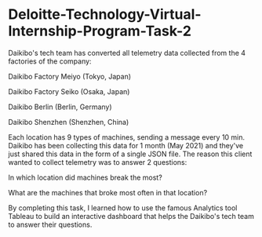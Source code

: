 # Deloitte-Technology-Virtual-Internship-Program-Task-2
Daikibo's tech team has converted all telemetry data collected from the 4 factories of the company:

Daikibo Factory Meiyo (Tokyo, Japan)

Daikibo Factory Seiko (Osaka, Japan)

Daikibo Berlin (Berlin, Germany)

Daikibo Shenzhen (Shenzhen, China)

Each location has 9 types of machines, sending a message every 10 min. Daikibo has been collecting this data for 1 month (May 2021) and they've just shared this data in the form of a single JSON file. 
The reason this client wanted to collect telemetry was to answer 2 questions:

In which location did machines break the most?

What are the machines that broke most often in that location?

By completing this task, I learned how to use the famous Analytics tool Tableau to build an interactive dashboard that helps the Daikibo's tech team to answer their questions.
